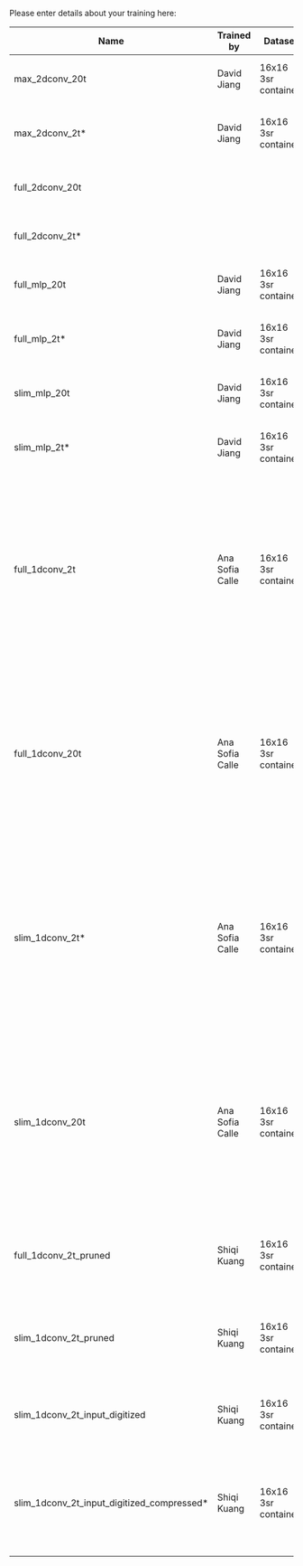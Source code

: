 Please enter details about your training here:

| Name            | Trained by  | Dataset  | Link to outputs| Comments |
| --------        | -------     | -------- | -------        | -------- | 
| max_2dconv_20t  | David Jiang | 16x16 3sr contained | [noquant](https://cernbox.cern.ch/files/spaces/eos/project/s/smartpix-box/regression_outputs/dataset_3src_16x16_50x12P5/full-precision/20t-conv2d_MAX-vars.parquet?tiles-size=1&items-per-page=500&view-mode=resource-table-condensed&sort-by=name&sort-dir=asc) | Max (14 outputs), 2D conv, 20 timeslices |
| max_2dconv_2t*   | David Jiang | 16x16 3sr contained | [noquant](https://cernbox.cern.ch/files/spaces/eos/project/s/smartpix-box/regression_outputs/dataset_3src_16x16_50x12P5/full-precision/2t-conv2d_MAX-vars.parquet) [wb-quant](https://cernbox.cern.ch/files/spaces/eos/project/s/smartpix-box/regression_outputs/dataset_3src_16x16_50x12P5/model-quantized/2t-conv2d_MAX-model_quantized-vars.parquet) [input-dig](https://cernbox.cern.ch/files/spaces/eos/project/s/smartpix-box/regression_outputs/dataset_3src_16x16_50x12P5/model-quantized_input-digitized/2t-conv2d_MAX-model_quantized-input_digitized-vars.parquet) | Max (14 outputs), 2D conv, 2 timeslices |
| full_2dconv_20t | | | | Full (8 outputs), 2D conv, 20 timeslices |
| full_2dconv_2t*  | | | | Full (8 outputs), 2D conv, 2 timeslices |
| full_mlp_20t | David Jiang | 16x16 3sr contained | [noquant](https://cernbox.cern.ch/files/spaces/eos/project/s/smartpix-box/regression_outputs/dataset_3src_16x16_50x12P5/full-precision/20t-mlp_FULL-vars.parquet) | Full (8 outputs), MLP, 20 timeslices |
| full_mlp_2t*  | David Jiang | 16x16 3sr contained | [noquant](https://cernbox.cern.ch/files/spaces/eos/project/s/smartpix-box/regression_outputs/dataset_3src_16x16_50x12P5/full-precision/2t-mlp_FULL-vars.parquet) [wb-quant](https://cernbox.cern.ch/files/spaces/eos/project/s/smartpix-box/regression_outputs/dataset_3src_16x16_50x12P5/model-quantized/2t-mlp_FULL-model_quantized-vars.parquet) [input-dig](https://cernbox.cern.ch/files/spaces/eos/project/s/smartpix-box/regression_outputs/dataset_3src_16x16_50x12P5/model-quantized_input-digitized/2t-mlp_FULL-model_quantized-input_digitized-vars.parquet) | Full (8 outputs), MLP, 2 timeslices |
| slim_mlp_20t  | David Jiang | 16x16 3sr contained | [noquant](https://cernbox.cern.ch/files/spaces/eos/project/s/smartpix-box/regression_outputs/dataset_3src_16x16_50x12P5/full-precision/20t-mlp_SLIM-vars.parquet) | Slim (3 outputs), MLP, 20 timeslices |
| slim_mlp_2t*  | David Jiang | 16x16 3sr contained | [noquant](https://cernbox.cern.ch/files/spaces/eos/project/s/smartpix-box/regression_outputs/dataset_3src_16x16_50x12P5/full-precision/2t-mlp_SLIM-vars.parquet) [wb-quant](https://cernbox.cern.ch/files/spaces/eos/project/s/smartpix-box/regression_outputs/dataset_3src_16x16_50x12P5/model-quantized/2t-mlp_SLIM-model_quantized-vars.parquet) [input-dig](https://cernbox.cern.ch/files/spaces/eos/project/s/smartpix-box/regression_outputs/dataset_3src_16x16_50x12P5/model-quantized_input-digitized/2t-mlp_SLIM-model_quantized-input_digitized-vars.parquet) | Slim (3 outputs), MLP, 2 timeslices |
| full_1dconv_2t | Ana Sofia Calle | 16x16 3sr contained | [wb-quant](https://cernbox.cern.ch/files/spaces/eos/project/s/smartpix-box/regression_outputs/dataset_3src_16x16_50x12P5/model-quantized/2t-conv1d_FULL-model_quantized.parquet) [input-dig](https://cernbox.cern.ch/files/spaces/eos/project/s/smartpix-box/regression_outputs/dataset_3src_16x16_50x12P5/input-digitized/2t-conv1d_FULL-model_input-dig_4bits.parquet) | Full (8 outputs), 1D conv, 2 timeslices, wb-quant compressed (4 conv filters, 12 units on dense1, 8 units on dense 2), input-dig DG quantization: 4 bits |
| full_1dconv_20t | Ana Sofia Calle | 16x16 3sr contained | [wb-quant](https://cernbox.cern.ch/files/spaces/eos/project/s/smartpix-box/regression_outputs/dataset_3src_16x16_50x12P5/model-quantized/20t-conv1d_FULL-model_quantized.parquet) [input-dig](https://cernbox.cern.ch/files/spaces/eos/project/s/smartpix-box/regression_outputs/dataset_3src_16x16_50x12P5/input-digitized/20t-conv1d_FULL-model_input-dig_4bits.parquet) | Full (8 outputs), 1D conv, 20 timeslices, wb-quant compressed (4 conv filters, 12 units on dense1, 8 units on dense 2), input-dig DG quantization: 4 bits |
| slim_1dconv_2t* | Ana Sofia Calle | 16x16 3sr contained | [wb-quant](https://cernbox.cern.ch/files/spaces/eos/project/s/smartpix-box/regression_outputs/dataset_3src_16x16_50x12P5/model-quantized/2t-conv1d_SLIM-model_quantized.parquet) [input-dig](https://cernbox.cern.ch/files/spaces/eos/project/s/smartpix-box/regression_outputs/dataset_3src_16x16_50x12P5/input-digitized/2t-conv1d_SLIM-model_input-dig_4bits.parquet) | Slim (3 outputs), 1D conv, 2 timeslices, wb-quant compressed (4 conv filters, 12 units on dense1, 8 units on dense 2), input-dig DG quantization: 4 bits |
| slim_1dconv_20t | Ana Sofia Calle | 16x16 3sr contained | [wb-quant](https://cernbox.cern.ch/files/spaces/eos/project/s/smartpix-box/regression_outputs/dataset_3src_16x16_50x12P5/model-quantized/20t-conv1d_SLIM-model_quantized.parquet) [input-dig](https://cernbox.cern.ch/files/spaces/eos/project/s/smartpix-box/regression_outputs/dataset_3src_16x16_50x12P5/input-digitized/20t-conv1d_SLIM-model_input-dig_4bits.parquet) | Slim (4 outputs), 1D conv, 20 timeslices, wb-quant compressed (4 conv filters, 12 units on dense1, 8 units on dense 2), input-dig DG quantization: 4 bits |
| full_1dconv_2t_pruned | Shiqi Kuang | 16x16 3sr contained | [noquant](https://cernbox.cern.ch/files/spaces/eos/project/s/smartpix-box/regression_outputs/dataset_3src_16x16_50x12P5/model_pruned/2t-conv1d_FULL-vars_dense14_prune_20.parquet) | Full (8 outputs), 1D conv, 2 timeslices, dense layer 14, prune 20 |
| slim_1dconv_2t_pruned | Shiqi Kuang | 16x16 3sr contained | [noquant](https://cernbox.cern.ch/files/spaces/eos/project/s/smartpix-box/regression_outputs/dataset_3src_16x16_50x12P5/model_pruned/2t-conv1d_SLIM-VARS_dense12_prune_30.parquet) | Slim (3 outputs), 1D conv, 2 timeslices, dense layer 12, prune 30 |
| slim_1dconv_2t_input_digitized | Shiqi Kuang | 16x16 3sr contained | [input-digitized](https://cernbox.cern.ch/files/spaces/eos/project/s/smartpix-box/regression_outputs/dataset_3src_16x16_50x12P5/input-digitized/2t-conv1d_Slim-model_baseline_size.parquet) | Slim (3 outputs), 1D conv, 2 timeslices, soft input quantization |
| slim_1dconv_2t_input_digitized_compressed* | Shiqi Kuang | 16x16 3sr contained | [input-digitized](https://cernbox.cern.ch/files/spaces/eos/project/s/smartpix-box/regression_outputs/dataset_3src_16x16_50x12P5/input-digitized/2t-conv1d_Slim-model_baseline_size.parquet) | Slim (3 outputs), 1D conv, 2 timeslices, dense layer 12, prune 10, soft 2 bit input quantization |

